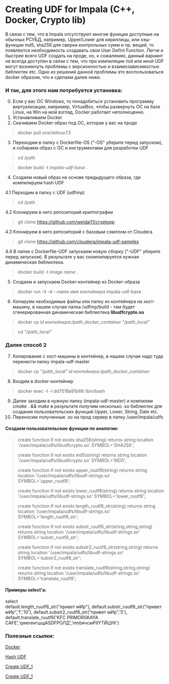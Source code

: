 # Creating UDF for Impala (C++, Docker, Crypto lib)

В связи с тем, что в Impala отсутствуют многие функции доступные на обычных РСУБД, например, Upper/Lower для кириллицы, или хэш-функции md5, sha256 для сверки контрольных сумм и пр. вещей, то появляется необходимость создавать свои User Defint Function. Легче и быстрее всего UDF создать на проде, но, к сожалению, данный вариант не всегда доступен в связи с тем, что при компиляции той или иной UDF могут возникнуть проблемы с версионностью и взаимозависимостью библиотек etc. Одно из решений данной проблемы это воспользоваться docker образом, что и сделаем далее ниже. 

### И так, для этого нам потребуется установка:
0. Если у вас ОС Windows, то понадобиться установить программу виртуализации, например, VirtualBox, чтобы развернуть ОС на базе Linux, на Win на мой взгляд, Docker работает неполноценно.
1. Устанавливаем Docker
2. Скачиваем Docker образ под ОС, которая у вас на проде
> docker pull *oraclelinux7.5*
3. Переходим в папку с Dockerfile-OS ("-OS" уберите перед запуском), и собираем образ с ОС и инструментами для разработки UDF
> cd /path

> docker build -t *impala-udf-base* .

4. Создаем новый образ на основе предыдущего образа, где компилируем hash UDF 

4.1 Перходим в папку с UDF (udfimp)
> cd /path

4.2 Клонируем в него репозиторий криптографии
> git clone https://github.com/weidai11/cryptopp

4.3 Клонируем в него репозиторий с базовым сэмплом от Cloudera
> git clone https://github.com/cloudera/impala-udf-samples

4.4 В папке с Dockerfile-UDF запускаем новую сборку ("-UDF" уберите перед запуском). В результате у вас скомпилируется нужная динамическая библиотека.
> docker build -t *image name* .

5. Создаем и запускаем Docker-контейнер из Docker-образа
> docker run -it -d --name *имя контейнера* impala-udf-base
6. Копируем необходимые файлы или папку из контейнера на хост-машину, в нашем случае папка /udfmp/build - там будет сгенерированная динамическая библиотека <b>libudfcrypto.so</b>

> docker cp *id контейнера*:*/path_docker_container* *"/path_local"*

> cd *"/path_local"*

### Далее способ 2
7. Копирование с хост-машины в контейнер, в нашем случае надо туда перенести папку impala-udf-master
> docker cp *"/path_local"* *id контейнера*:*/path_docker_container*
8. Входим в docker-контейнер
> docker exec -t -i dd7518a91b66 /bin/bash
9. Далее заходим в нужную папку (impala-udf-master) и компилим *cmake . && make* в результате получим несколько .so библиотек для создания пользовательских функций Upper, Lower, String, Date etc.
10. Переносим полученные .so на прод сервер в папку /user/impala/udfs

#### Создаем пользовательские функции по аналогии:
> create function if not exists sha256(string) returns string location '/user/impala/udfs/libudfcrypto.so' SYMBOL='SHA256';
> 
> create function if not exists md5(string) returns string location '/user/impala/udfs/libudfcrypto.so' SYMBOL='MD5';
> 
> create function if not exists upper_ruutf8(string) returns string location '/user/impala/udfs/libudf-strings.so' SYMBOL='upper_ruutf8';
> 
> create function if not exists lower_ruutf8(string) returns string location '/user/impala/udfs/libudf-strings.so' SYMBOL='lower_ruutf8';
> 
> create function if not exists length_ruutf8_str(string) returns string location '/user/impala/udfs/libudf-strings.so' SYMBOL='length_ruutf8_str';
> 
> create function if not exists substr_ruutf8_str(string,string,string) returns string location '/user/impala/udfs/libudf-strings.so' SYMBOL='substr_ruutf8_str';
> 
> create function if not exists substr2_ruutf8_str(string,string) returns string location '/user/impala/udfs/libudf-strings.so' SYMBOL='substr2_ruutf8_str';
> 
> create function if not exists translate_ruutf8(string,string,string) returns string location '/user/impala/udfs/libudf-strings.so' SYMBOL='translate_ruutf8';

#### Примеры select'а:
select    
default.length_ruutf8_str("привет мИр"),
default.substr_ruutf8_str("привет мИр",'1','10'),
default.substr2_ruutf8_str("привет мИр",'5'),
default.translate_ruutf8('KFC PRIMORSKAYA  CAFE','qwerенгшщASDFРОЛД','mnbячсмPIIYTЙЦУК')

### Полезные ссылки:
[Docker](https://community.vscale.io/hc/ru/community/posts/211783625-%D0%9E%D1%81%D0%BD%D0%BE%D0%B2%D1%8B-%D1%80%D0%B0%D0%B1%D0%BE%D1%82%D1%8B-%D1%81-Docker) 

[Hash UDF](https://github.com/ScalefreeCOM/impala-crypto-udf)

[Create UDF_1](https://impala.apache.org/docs/build/html/topics/impala_create_function.html)

[Create UDF_1](https://impala.apache.org/docs/build/html/topics/impala_udf.html#udfs)
